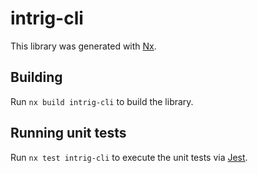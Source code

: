# intrig-cli

This library was generated with [Nx](https://nx.dev).

## Building

Run `nx build intrig-cli` to build the library.

## Running unit tests

Run `nx test intrig-cli` to execute the unit tests via [Jest](https://jestjs.io).
